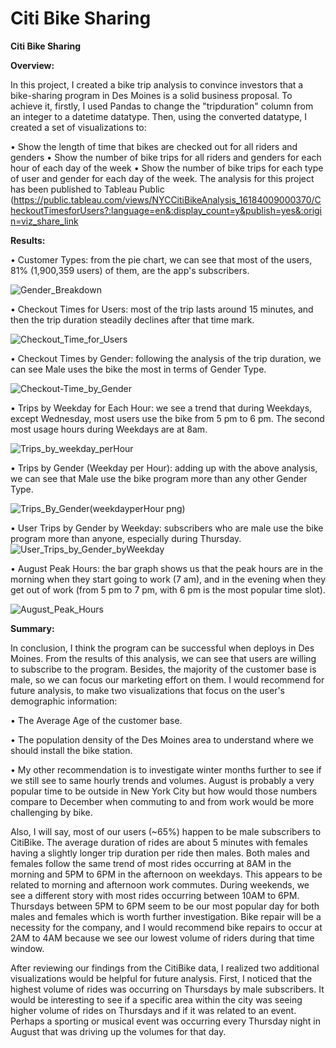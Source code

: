  Citi Bike Sharing
=======
**Citi Bike Sharing**


**Overview:**


In this project, I created a bike trip analysis to convince investors that a bike-sharing program in Des Moines is a solid business proposal. To achieve it, firstly, I used Pandas to change the "tripduration" column from an integer to a datetime datatype. Then, using the converted datatype, I created a set of visualizations to:


•	Show the length of time that bikes are checked out for all riders and genders
•	Show the number of bike trips for all riders and genders for each hour of each day of the week
•	Show the number of bike trips for each type of user and gender for each day of the week.
The analysis for this project has been published to Tableau Public (https://public.tableau.com/views/NYCCitiBikeAnalysis_16184009000370/CheckoutTimesforUsers?:language=en&:display_count=y&publish=yes&:origin=viz_share_link


**Results:**


•	Customer Types: from the pie chart, we can see that most of the users, 81% (1,900,359 users) of them, are the app's subscribers. 

![Gender_Breakdown](https://user-images.githubusercontent.com/74233163/114800541-87290b00-9d5f-11eb-82d5-28e5fd9cb6f3.png)

•	Checkout Times for Users: most of the trip lasts around 15 minutes, and then the trip duration steadily declines after that time  mark. 

![Checkout_Time_for_Users](https://user-images.githubusercontent.com/74233163/114800824-120a0580-9d60-11eb-8a37-9cb7ee6d831e.png)

•	Checkout Times by Gender: following the analysis of the trip duration, we can see Male uses the bike the most in terms of Gender Type.  

![Checkout-Time_by_Gender](https://user-images.githubusercontent.com/74233163/114800878-2bab4d00-9d60-11eb-9ccf-6e78c89fc5c6.png)

•	Trips by Weekday for Each Hour: we see a trend that during Weekdays, except Wednesday, most users use the bike from 5 pm to 6 pm. The second most usage hours during Weekdays are at 8am.  

![Trips_by_weekday_perHour](https://user-images.githubusercontent.com/74233163/114800978-69a87100-9d60-11eb-9c84-ce13a4e87035.png)

•	Trips by Gender (Weekday per Hour): adding up with the above analysis, we can see that Male use the bike program more than any other Gender Type. 

![Trips_By_Gender(weekdayperHour png)](https://user-images.githubusercontent.com/74233163/114801050-8fce1100-9d60-11eb-9d24-12d8fd88d026.png)

•	User Trips by Gender by Weekday: subscribers who are male use the bike program more than anyone, especially during Thursday.  ![User_Trips_by_Gender_byWeekday](https://user-images.githubusercontent.com/74233163/114801381-33b7bc80-9d61-11eb-8094-a99b0af240c3.png)



•	August Peak Hours: the bar graph shows us that the peak hours are in the morning when they start going to work (7 am), and in the evening when they get out of work (from 5 pm to 7 pm, with 6 pm is the most popular time slot).  

![August_Peak_Hours](https://user-images.githubusercontent.com/74233163/114801463-59dd5c80-9d61-11eb-9c5a-f61a81e71738.png)

**Summary:**


In conclusion, I think the program can be successful when deploys in Des Moines. From the results of this analysis, we can see that users are willing to subscribe to the program. Besides, the majority of the customer base is male, so we can focus our marketing effort on them.
I would recommend for future analysis, to make two visualizations that focus on the user's demographic information:

•	The Average Age of the customer base.

•	The population density of the Des Moines area to understand where we should install the bike station.

•	My other recommendation is to investigate winter months further to see if we still see to same hourly trends and volumes.
August is probably a very popular time to be outside in New York City but how would those numbers compare to December when commuting to and from work would be more challenging by bike.


Also, I will say, most of our users (~65%) happen to be male subscribers to CitiBike. The average duration of rides are about 5 minutes with females having a slightly longer trip duration per ride then males. Both males and females follow the same trend of most rides occurring at 8AM in the morning and 5PM to 6PM in the afternoon on weekdays. This appears to be related to morning and afternoon work commutes. During weekends, we see a different story with most rides occurring between 10AM to 6PM. Thursdays between 5PM to 6PM seem to be our most popular day for both males and females which is worth further investigation. Bike repair will be a necessity for the company, and I would recommend bike repairs to occur at 2AM to 4AM because we see our lowest volume of riders during that time window.


After reviewing our findings from the CitiBike data, I realized two additional visualizations would be helpful for future analysis. First, I noticed that the highest volume of rides was occurring on Thursdays by male subscribers. It would be interesting to see if a specific area within the city was seeing higher volume of rides on Thursdays and if it was related to an event. Perhaps a sporting or musical event was occurring every Thursday night in August that was driving up the volumes for that day. 



